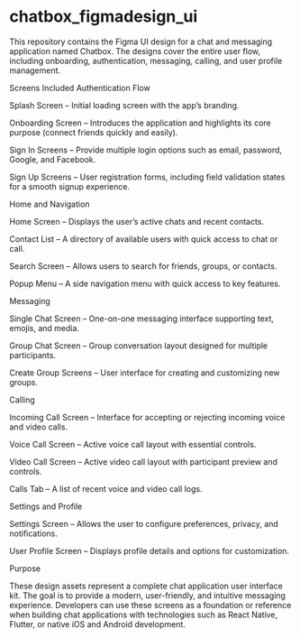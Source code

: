 # chatbox_figmadesign_ui
This repository contains the Figma UI design for a chat and messaging application named Chatbox. The designs cover the entire user flow, including onboarding, authentication, messaging, calling, and user profile management.

Screens Included
Authentication Flow

Splash Screen – Initial loading screen with the app’s branding.

Onboarding Screen – Introduces the application and highlights its core purpose (connect friends quickly and easily).

Sign In Screens – Provide multiple login options such as email, password, Google, and Facebook.

Sign Up Screens – User registration forms, including field validation states for a smooth signup experience.

Home and Navigation

Home Screen – Displays the user’s active chats and recent contacts.

Contact List – A directory of available users with quick access to chat or call.

Search Screen – Allows users to search for friends, groups, or contacts.

Popup Menu – A side navigation menu with quick access to key features.

Messaging

Single Chat Screen – One-on-one messaging interface supporting text, emojis, and media.

Group Chat Screen – Group conversation layout designed for multiple participants.

Create Group Screens – User interface for creating and customizing new groups.

Calling

Incoming Call Screen – Interface for accepting or rejecting incoming voice and video calls.

Voice Call Screen – Active voice call layout with essential controls.

Video Call Screen – Active video call layout with participant preview and controls.

Calls Tab – A list of recent voice and video call logs.

Settings and Profile

Settings Screen – Allows the user to configure preferences, privacy, and notifications.

User Profile Screen – Displays profile details and options for customization.

Purpose

These design assets represent a complete chat application user interface kit. The goal is to provide a modern, user-friendly, and intuitive messaging experience. Developers can use these screens as a foundation or reference when building chat applications with technologies such as React Native, Flutter, or native iOS and Android development.
